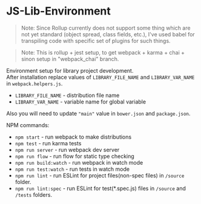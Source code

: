 # JS-Lib-Environment

> Note: Since Rollup currently does not support some thing which are not yet standard (object spread, class fields, etc.), 
> I've used babel for transpiling code with specific set of plugins for such things.  
  
> Note: This is rollup + jest setup, to get webpack + karma + chai + sinon setup in "webpack_chai" branch.

Environment setup for library project development.  
After installation replace values of `LIBRARY_FILE_NAME` and `LIBRARY_VAR_NAME` in `webpack.helpers.js`.
* `LIBRARY_FILE_NAME` - distribution file name
* `LIBRARY_VAR_NAME` - variable name for global variable  
  
Also you will need to update `"main"` value in `bower.json` and `package.json`.  
  
NPM commands:  
* `npm start` - run webpack to make distributions
* `npm test` - run karma tests
* `npm run server` - run webpack dev server
* `npm run flow` - run flow for static type checking
* `npm run build:watch` - run webpack in watch mode
* `npm run test:watch` - run tests in watch mode
* `npm run lint` - run ESLint for project files(non-spec files) in `/source` folder.
* `npm run lint:spec` - run ESLint for test(*.spec.js) files in `/source` and `/tests` folders.
